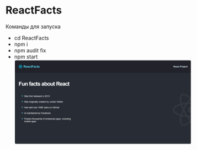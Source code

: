 # ReactFacts
Команды для запуска
* cd ReactFacts
* npm i
* npm audit fix
* npm start
![image](https://github.com/TatianaChes/ReactFacts/blob/main/Image%20view.png)
